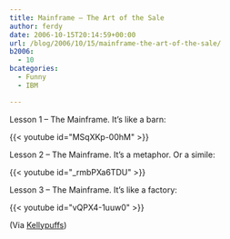 ```yaml
---
title: Mainframe – The Art of the Sale
author: ferdy
date: 2006-10-15T20:14:59+00:00
url: /blog/2006/10/15/mainframe-the-art-of-the-sale/
b2006:
  - 10
bcategories:
  - Funny
  - IBM

---
```

Lesson 1 &#8211; The Mainframe. It&#8217;s like a barn:
  
{{< youtube id="MSqXKp-00hM" >}}

Lesson 2 &#8211; The Mainframe. It&#8217;s a metaphor. Or a simile:
  
{{< youtube id="_rmbPXa6TDU" >}}

Lesson 3 &#8211; The Mainframe. It&#8217;s like a factory:
  
{{< youtube id="vQPX4-1uuw0" >}}

(Via [Kellypuffs][1])

 [1]: http://kellypuffs2.blogspot.com/2006/09/proud-to-be-ibmer.html